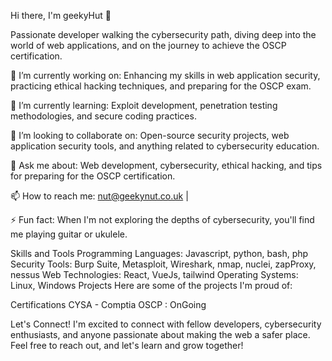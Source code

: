 Hi there, I'm geekyHut 👋

Passionate developer walking the cybersecurity path, diving deep into the world of web applications, and on the journey to achieve the OSCP certification.

🔭 I’m currently working on: Enhancing my skills in web application security, practicing ethical hacking techniques, and preparing for the OSCP exam.

🌱 I’m currently learning: Exploit development, penetration testing methodologies, and secure coding practices.

👯 I’m looking to collaborate on: Open-source security projects, web application security tools, and anything related to cybersecurity education.

💬 Ask me about: Web development, cybersecurity, ethical hacking, and tips for preparing for the OSCP certification.

📫 How to reach me: nut@geekynut.co.uk | 

⚡ Fun fact: When I'm not exploring the depths of cybersecurity, you'll find me playing guitar or ukulele.

Skills and Tools
Programming Languages: Javascript, python, bash, php
Security Tools: Burp Suite, Metasploit, Wireshark, nmap, nuclei, zapProxy, nessus 
Web Technologies: React, VueJs, tailwind
Operating Systems: Linux, Windows 
Projects
Here are some of the projects I'm proud of:

Certifications
CYSA - Comptia
OSCP :  OnGoing

Let's Connect!
I'm excited to connect with fellow developers, cybersecurity enthusiasts, and anyone passionate about making the web a safer place. Feel free to reach out, and let's learn and grow together!


